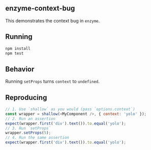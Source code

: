 ## enzyme-context-bug
This demonstrates the context bug in `enzyme`.

## Running
```bash
npm install
npm test
```

## Behavior
Running `setProps` turns `context` to `undefined`.

## Reproducing
```js
// 1. Use `shallow` as you would (pass `options.context`)
const wrapper = shallow(<MyComponent />, { context: 'yolo' });
// 2. Run an assertion
expect(wrapper.first('div').text()).to.equal('yolo');
// 3. Run `setProps`
wrapper.setProps(5);
// 4. Run the same assertion
expect(wrapper.first('div').text()).to.equal('yolo');
```
